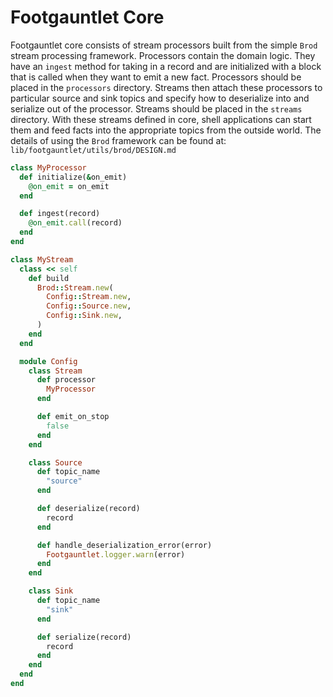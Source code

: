 # Footgauntlet Core
Footgauntlet core consists of stream processors built from the simple `Brod` 
stream processing framework. Processors contain the domain logic. They have an
`ingest` method for taking in a record and are initialized with a block that is
called when they want to emit a new fact. Processors should be placed in the
`processors` directory. Streams then attach these processors to particular
source and sink topics and specify how to deserialize into and serialize out of
the processor. Streams should be placed in the `streams` directory. With these
streams defined in core, shell applications can start them and feed facts into
the appropriate topics from the outside world.
The details of using the `Brod` framework can be found at:
`lib/footgauntlet/utils/brod/DESIGN.md`

```ruby
class MyProcessor
  def initialize(&on_emit)
    @on_emit = on_emit
  end

  def ingest(record)
    @on_emit.call(record)
  end
end

class MyStream
  class << self
    def build
      Brod::Stream.new(
        Config::Stream.new,
        Config::Source.new,
        Config::Sink.new,
      )
    end
  end

  module Config
    class Stream
      def processor
        MyProcessor
      end

      def emit_on_stop
        false
      end
    end

    class Source
      def topic_name
        "source"
      end

      def deserialize(record)
        record
      end

      def handle_deserialization_error(error)
        Footgauntlet.logger.warn(error)
      end
    end

    class Sink
      def topic_name
        "sink"
      end

      def serialize(record)
        record
      end
    end
  end
end
```